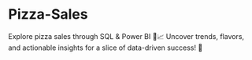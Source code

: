 # Pizza-Sales
Explore pizza sales through SQL &amp; Power BI 🍕📈 Uncover trends, flavors, and actionable insights for a slice of data-driven success! 🚀
